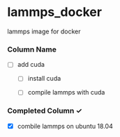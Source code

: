 # lammps_docker
lammps image for  docker 

### Column Name
- [ ] add cuda   
  - [ ] install cuda
  - [ ] compile lammps with cuda

 
### Completed Column ✓
- [x] combile lammps on ubuntu 18.04  
